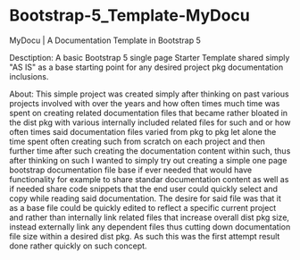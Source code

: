 # Bootstrap-5_Template-MyDocu
MyDocu | A Documentation Template in Bootstrap 5

 Desctiption: A basic Bootstrap 5 single page Starter Template shared simply "AS IS" as a base starting point for any desired project pkg documentation inclusions.

 About: This simple project was created simply after thinking on past various projects involved with over the years and how often times much time was spent on creating related documentation files that became rather bloated in the dist pkg with various internally included related files for such and or how often times said documentation files varied from pkg to pkg let alone the time spent often creating such from scratch on each project and then further time after such creating the documentation content within such, thus after thinking on such I wanted to simply try out creating a simple one page bootstrap documentation file base if ever needed that would have functionality for example to share standar documentation content as well as if needed share code snippets that the end user could quickly select and copy while reading said documentation. The desire for said file was that it as a base file could be quickly edited to reflect a specific current project and rather than internally link related files that increase overall dist pkg size, instead externally link any dependent files thus cutting down documentation file size within a desired dist pkg. As such this was the first attempt result done rather quickly on such concept. 
